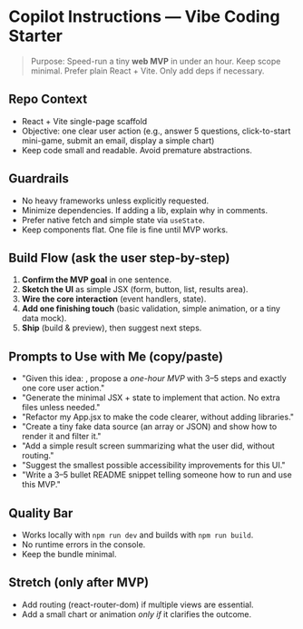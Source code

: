 # Copilot Instructions — Vibe Coding Starter

> Purpose: Speed-run a tiny **web MVP** in under an hour. Keep scope minimal. Prefer plain React + Vite. Only add deps if necessary.

## Repo Context
- React + Vite single-page scaffold
- Objective: one clear user action (e.g., answer 5 questions, click-to-start mini-game, submit an email, display a simple chart)
- Keep code small and readable. Avoid premature abstractions.

## Guardrails
- No heavy frameworks unless explicitly requested.
- Minimize dependencies. If adding a lib, explain why in comments.
- Prefer native fetch and simple state via `useState`.
- Keep components flat. One file is fine until MVP works.

## Build Flow (ask the user step-by-step)
1. **Confirm the MVP goal** in one sentence.
2. **Sketch the UI** as simple JSX (form, button, list, results area).
3. **Wire the core interaction** (event handlers, state).
4. **Add one finishing touch** (basic validation, simple animation, or a tiny data mock).
5. **Ship** (build & preview), then suggest next steps.

## Prompts to Use with Me (copy/paste)
- "Given this idea: <idea>, propose a *one-hour MVP* with 3–5 steps and exactly one core user action."
- "Generate the minimal JSX + state to implement that action. No extra files unless needed."
- "Refactor my App.jsx to make the code clearer, without adding libraries."
- "Create a tiny fake data source (an array or JSON) and show how to render it and filter it."
- "Add a simple result screen summarizing what the user did, without routing."
- "Suggest the smallest possible accessibility improvements for this UI."
- "Write a 3–5 bullet README snippet telling someone how to run and use this MVP."

## Quality Bar
- Works locally with `npm run dev` and builds with `npm run build`.
- No runtime errors in the console.
- Keep the bundle minimal.

## Stretch (only after MVP)
- Add routing (react-router-dom) if multiple views are essential.
- Add a small chart or animation *only if* it clarifies the outcome.
